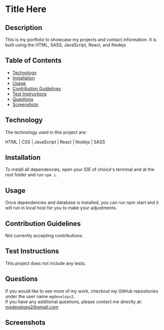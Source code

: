 # Title Here

## Description

This is my portfolio to showcase my projects and contact information. It is built using the HTML, SASS, JavaScript, React, and Nodejs

## Table of Contents

- [Technology](#technology)
- [Installation](#installation)
- [Usage](#usage)
- [Contribution Guidelines](#guidelines)
- [Test Instructions](#test)
- [Questions](#questions)
- [Screenshots](#screenshots)

## Technology

The technology used in this project are:

HTML | CSS | JavaScript | React | Nodejs | SASS

## Installation

To install all dependencies, open your IDE of choice's terminal and at the root folder and run `npm i`.

## Usage

Once dependencies and database is installed, you can run npm start and it will run in local host for you to make your adjustments.

## Contribution Guidelines

Not currently accepting contributions.

## Test Instructions

This project does not include any tests.

## Questions

If you would like to see more of my work, checkout my GitHub repositories under the user name `mgdevelops2`.
<br>
If you have any additional questions, please contact me directly at: mgdevelops2@gmail.com

## Screenshots
